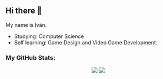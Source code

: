 ## Hi there 👋

My name is Iván.
- Studying: Computer Science
- Self learning: Game Design and Video Game Development.

### My GitHub Stats:
 <!---<div>
  <img height="180em" width=50% src="https://github-readme-stats.vercel.app/api?username=IvanDLar&show_icons=true&hide_border=true&&count_private=true&include_all_commits=true&theme=react" />
  <img height="180em" width=49.5% src="https://github-readme-stats.vercel.app/api/top-langs/?username=IvanDLar&show_icons=true&hide_border=true&layout=compact&langs_count=8&theme=react&count_private=true"/>
</div>-->

<div align="center">

![](https://github.com/IvanDLar/mystats/blob/master/generated/overview.svg)
![](https://github.com/IvanDLar/mystats/blob/master/generated/languages.svg)


</div>
